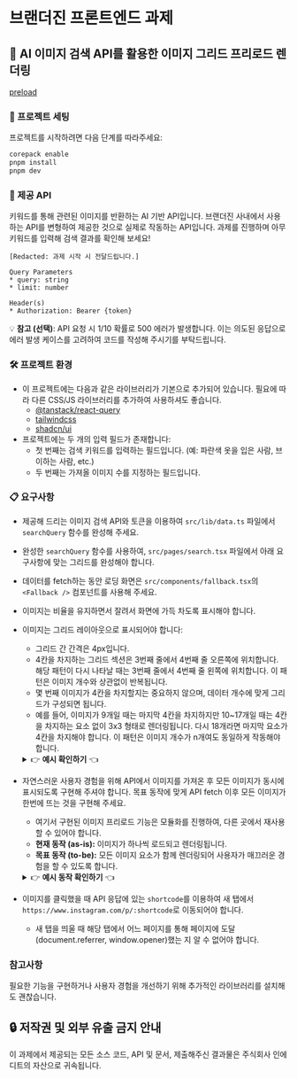 # 브랜더진 프론트엔드 과제

## 🤖 AI 이미지 검색 API를 활용한 이미지 그리드 프리로드 렌더링

[preload](https://github.com/user-attachments/assets/5a0b3527-f3b5-4eb2-8339-cf057d675d32)

### 🚀 프로젝트 세팅

프로젝트를 시작하려면 다음 단계를 따라주세요:

```sh
corepack enable
pnpm install
pnpm dev
```

### 🔗 제공 API

키워드를 통해 관련된 이미지를 반환하는 AI 기반 API입니다. 브랜더진 사내에서 사용하는 API를 변형하여 제공한 것으로 실제로 작동하는 API입니다. 과제를 진행하며 아무 키워드를 입력해 검색 결과를 확인해 보세요!

```
[Redacted: 과제 시작 시 전달드립니다.]

Query Parameters
* query: string
* limit: number

Header(s)
* Authorization: Bearer {token}
```

💡 **참고 (선택)**: API 요청 시 1/10 확률로 500 에러가 발생합니다. 이는 의도된 응답으로 에러 발생 케이스를 고려하여 코드를 작성해 주시기를 부탁드립니다.

### 🛠️ 프로젝트 환경

* 이 프로젝트에는 다음과 같은 라이브러리가 기본으로 추가되어 있습니다. 필요에 따라 다른 CSS/JS 라이브러리를 추가하여 사용하셔도 좋습니다.
  * [@tanstack/react-query](https://www.npmjs.com/package/@tanstack/react-query)
  * [tailwindcss](https://tailwindcss.com/)
  * [shadcn/ui](https://ui.shadcn.com/)
* 프로젝트에는 두 개의 입력 필드가 존재합니다:
   * 첫 번째는 검색 키워드를 입력하는 필드입니다. (예: 파란색 옷을 입은 사람, 브이하는 사람, etc.)
   * 두 번째는 가져올 이미지 수를 지정하는 필드입니다.

### 📋 요구사항

* 제공해 드리는 이미지 검색 API와 토큰을 이용하여 `src/lib/data.ts` 파일에서 `searchQuery` 함수를 완성해 주세요.
* 완성한 `searchQuery` 함수를 사용하여, `src/pages/search.tsx` 파일에서 아래 요구사항에 맞는 그리드를 완성해야 합니다.
* 데이터를 fetch하는 동안 로딩 화면은 `src/components/fallback.tsx`의 `<Fallback />` 컴포넌트를 사용해 주세요.
* 이미지는 비율을 유지하면서 잘려서 화면에 가득 차도록 표시해야 합니다.
* 이미지는 그리드 레이아웃으로 표시되어야 합니다:
   * 그리드 간 간격은 4px입니다.
   * 4칸을 차지하는 그리드 섹션은 3번째 줄에서 4번째 줄 오른쪽에 위치합니다. 해당 패턴이 다시 나타날 때는 3번째 줄에서 4번째 줄 왼쪽에 위치합니다. 이 패턴은 이미지 개수와 상관없이 반복됩니다.
   * 몇 번째 이미지가 4칸을 차지할지는 중요하지 않으며, 데이터 개수에 맞게 그리드가 구성되면 됩니다.
   * 예를 들어, 이미지가 9개일 때는 마지막 4칸을 차지하지만 10~17개일 때는 4칸을 차지하는 요소 없이 3x3 형태로 렌더링됩니다. 다시 18개라면 마지막 요소가 4칸을 차지해야 합니다. 이 패턴은 이미지 개수가 n개여도 동일하게 작동해야 합니다.
   <details>
     <summary>👉 <strong>예시 확인하기</strong> 👈</summary>
      <table>
          <tr>
              <td><img src="https://github.com/user-attachments/assets/f20c45b9-67f1-471c-b339-3a262c0fcd6b" alt="_5" style="width: 150px; height: auto;"></td>
              <td><img src="https://github.com/user-attachments/assets/74c7d423-9a79-4474-8d66-beaeec670b79" alt="_8" style="width: 150px; height: auto;"></td>
              <td><img src="https://github.com/user-attachments/assets/4547c40a-1c08-4ceb-9872-b004c0efe4e2" alt="_9" style="width: 150px; height: auto;"></td>
              <td><img src="https://github.com/user-attachments/assets/91ac0c7a-d128-49f7-b4e3-c6633c67ca4d" alt="_17" style="width: 150px; height: auto;"></td>
              <td><img src="https://github.com/user-attachments/assets/5eeb1c3a-bbe5-4d84-aa2c-699164449a3f" alt="_18" style="width: 150px; height: auto;"></td>
              <td><img src="https://github.com/user-attachments/assets/3577abd6-8fe8-4337-9506-d5eb1478f6d7" alt="_20" style="width: 150px; height: auto;"></td>
          </tr>
          <tr>
              <td style="text-align: center;">limit: 5</td>
              <td style="text-align: center;">limit: 8</td>
              <td style="text-align: center;">limit: 9</td>
              <td style="text-align: center;">limit: 17</td>
              <td style="text-align: center;">limit: 18</td>
              <td style="text-align: center;">limit: 20</td>
          </tr>
      </table>
   </details>
* 자연스러운 사용자 경험을 위해 API에서 이미지를 가져온 후 모든 이미지가 동시에 표시되도록 구현해 주셔야 합니다. 목표 동작에 맞게 API fetch 이후 모든 이미지가 한번에 뜨는 것을 구현해 주세요.
  * 여기서 구현된 이미지 프리로드 기능은 모듈화를 진행하여, 다른 곳에서 재사용 할 수 있어야 합니다.
  * **현재 동작 (as-is):** 이미지가 하나씩 로드되고 렌더링됩니다.
  * **목표 동작 (to-be):** 모든 이미지 요소가 함께 렌더링되어 사용자가 매끄러운 경험을 할 수 있도록 합니다.
  <details>
     <summary>👉 <strong>예시 동작 확인하기</strong> 👈</summary>

     <table width=100%>
          <tr>
              <td><video src="https://github.com/user-attachments/assets/dc7e12c6-392f-4753-9f97-f6c9f224fd7d" /></td>
              <td><video src="https://github.com/user-attachments/assets/5a0b3527-f3b5-4eb2-8339-cf057d675d32"></td>
          </tr>
          <tr>
              <td style="text-align: center;">As-is</td>
              <td style="text-align: center;">To-be</td>
          </tr>
      </table>
  </details>

* 이미지를 클릭했을 때 API 응답에 있는 `shortcode`를 이용하여 새 탭에서 `https://www.instagram.com/p/:shortcode`로 이동되어야 합니다.
  * 새 탭을 띄울 때 해당 탭에서 어느 페이지를 통해 페이지에 도달(document.referrer, window.opener)했는 지 알 수 없어야 합니다.

### 참고사항

필요한 기능을 구현하거나 사용자 경험을 개선하기 위해 추가적인 라이브러리를 설치해도 괜찮습니다.

## 🔒 저작권 및 외부 유출 금지 안내

이 과제에서 제공되는 모든 소스 코드, API 및 문서, 제출해주신 결과물은 주식회사 인에디트의 자산으로 귀속됩니다.

